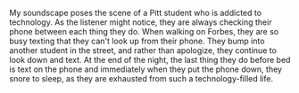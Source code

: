My soundscape poses the scene of a Pitt student who is addicted to technology. As the listener might notice, they are always checking their phone between each thing they do. When walking on Forbes, they are so busy texting that they can't look up from their phone. They bump into another student in the street, and rather than apologize, they continue to look down and text. At the end of the night, the last thing they do before bed is text on the phone and immediately when they put the phone down, they snore to sleep, as they are exhausted from such a technology-filled life. 
